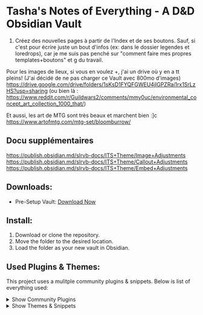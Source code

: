 # Tasha's Notes of Everything - A D&D Obsidian Vault

1. Créez des nouvelles pages à partir de l'Index et de ses boutons. Sauf, si c'est pour écrire juste un bout d'infos (ex: dans le dossier legendes et loredrops), car je me suis pas penché sur "comment faire mes propres templates+boutons" et g du travail. 

Pour les images de lieux, si vous en voulez +, j'ai un drive où y en a tt pleins! (J'ai décidé de ne pas charger ce Vault avec 800mo d'images)
https://drive.google.com/drive/folders/1sKsD1FYQFGWEU4jlGPZRai1rx1SrLzHS?usp=sharing
(ou bien là : https://www.reddit.com/r/Guildwars2/comments/mmy0uc/environmental_concept_art_collection_1000_that/)

Et aussi, les art de MTG sont très beaux et marchent bien :]c
https://www.artofmtg.com/mtg-set/bloomburrow/

## Docu supplémentaires
https://publish.obsidian.md/slrvb-docs/ITS+Theme/Image+Adjustments
https://publish.obsidian.md/slrvb-docs/ITS+Theme/Callout+Adjustments
https://publish.obsidian.md/slrvb-docs/ITS+Theme/Embed+Adjustments
## Downloads:
* Pre-Setup Vault: [Download Now](https://github.com/kevinkickback/Tashas-Notes-of-Everything/releases/download/v2.3.2/TashasNotesofEverything.v2.3.2.rar)

## Install:
1. Download or clone the repository.
2. Move the folder to the desired location.
3. Load the folder as your new vault in Obsidian.



## Used Plugins & Themes:
This project uses a mulitple community plugins & snippets. Below is list of everything used:


<details><summary>Show Community Plugins</summary>

- [x] Dataview
- [x] Folder Notes
- [x] Link Headers Directly
- [x] Meta Bind
- [x] Modal Forms
- [x] Sortable
- [x] Style Settings
- [x] Templater
</details>

<details><summary>Show Themes & Snippets</summary>

- [x] [Prism](https://github.com/damiankorcz/Prism-Theme) theme by Damian Korcz
- [x] Code snippets from [SlRvb](https://github.com/SlRvb/Obsidian--ITS-Theme) & [Kepano](https://github.com/sponsors/kepano)
</details>

